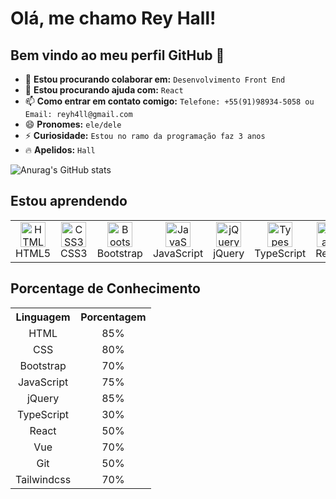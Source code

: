 # Olá, me chamo Rey Hall!

## Bem vindo ao meu perfil GitHub 👋

- 👯 **Estou procurando colaborar em:** `Desenvolvimento Front End`
- 🤔 **Estou procurando ajuda com:** `React`
- 📫 **Como entrar em contato comigo:** `Telefone: +55(91)98934-5058 ou Email: reyh4ll@gmail.com`
- 😄 **Pronomes:** `ele/dele`
- ⚡ **Curiosidade:** `Estou no ramo da programação faz 3 anos`
- 🔥 **Apelidos:** `Hall`

![Anurag's GitHub stats](https://github-readme-stats.vercel.app/api?username=ReyHall&show_icons=true&theme=transparent&locale=pt-br)

## Estou aprendendo

<table>
  <tr>
    <td align="center">
      <img src="https://cdn.jsdelivr.net/gh/devicons/devicon/icons/html5/html5-original.svg" width="40" height="40" alt="HTML5">
      <br>HTML5
    </td>
    <td align="center">
      <img src="https://cdn.jsdelivr.net/gh/devicons/devicon/icons/css3/css3-original.svg" width="40" height="40" alt="CSS3">
      <br>CSS3
    </td>
    <td align="center">
      <img src="https://cdn.jsdelivr.net/gh/devicons/devicon/icons/bootstrap/bootstrap-original.svg" width="40" height="40" alt="Bootstrap">
      <br>Bootstrap
    </td>
    <td align="center">
      <img src="https://cdn.jsdelivr.net/gh/devicons/devicon/icons/javascript/javascript-original.svg" width="40" height="40" alt="JavaScript">
      <br>JavaScript
    </td>
    <td align="center">
      <img src="https://cdn.jsdelivr.net/gh/devicons/devicon/icons/jquery/jquery-plain-wordmark.svg" width=40 height=40 alt="jQuery"/>
      <br>jQuery
    </td>
    <td align="center">
      <img src="https://cdn.jsdelivr.net/gh/devicons/devicon/icons/typescript/typescript-plain.svg" width=40 height=40 alt="Typescript"/>
      <br>TypeScript
    </td>
    <td align="center">
      <img src="https://cdn.jsdelivr.net/gh/devicons/devicon/icons/react/react-original.svg" width="40" height="40" alt="React">
      <br>React
    </td>
    <td align="center">
      <img src="https://cdn.jsdelivr.net/gh/devicons/devicon@latest/icons/vuejs/vuejs-original.svg" width="40" height="40" />
      <br>Vue
    </td>
    <td align="center">
      <img src="https://cdn.jsdelivr.net/gh/devicons/devicon/icons/git/git-original.svg" width="40" height="40" alt="Git">
      <br>Git
    </td>
    <td align="center">
      <img src="https://cdn.jsdelivr.net/gh/devicons/devicon@latest/icons/tailwindcss/tailwindcss-original.svg" width=40 height=40 />
      <br>Tailwindcss
    </td>
  </tr>
</table>

## Porcentage de Conhecimento

<table>
  <tr align="center">
    <th>Linguagem</th>
    <th>Porcentagem</th>
  </tr>
  <tr align="center">
    <td>HTML</td>
    <td>85%</td>
  </tr>
  <tr align="center">
    <td>CSS</td>
    <td>80%</td>
  </tr>
  <tr align="center">
    <td>Bootstrap</td>
    <td>70%</td>
  </tr>
  <tr align="center">
    <td>JavaScript</td>
    <td>75%</td>
  </tr>
  <tr align="center">
    <td>jQuery</td>
    <td>85%</td>
  </tr>
  <tr align="center">
    <td>TypeScript</td>
    <td>30%</td>
  </tr>
  <tr align="center">
    <td>React</td>
    <td>50%</td>
  </tr>
  <tr align="center">
    <td>Vue</td>
    <td>70%</td>
  </tr>
  <tr align="center">
    <td>Git</td>
    <td>50%</td>
  </tr>
  <tr align="center">
    <td>Tailwindcss</td>
    <td>70%</td>
  </tr>
</table>

